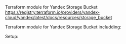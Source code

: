 Terraform module for Yandex Storage Bucket 
https://registry.terraform.io/providers/yandex-cloud/yandex/latest/docs/resources/storage_bucket

Terraform module for Yandex Storage Bucket includding:

Setup:

